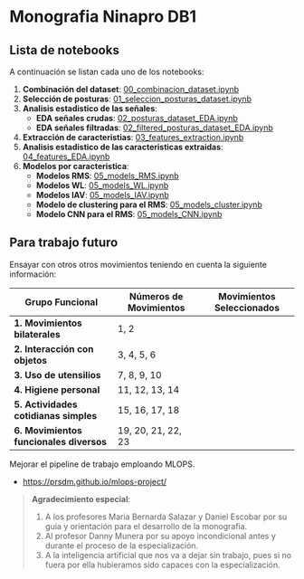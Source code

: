 # Monografia Ninapro DB1

## Lista de notebooks

A continuación se listan cada uno de los notebooks:

1. **Combinación del dataset**: [00_combinacion_dataset.ipynb](00_combinacion_dataset.ipynb)
2. **Selección de posturas**: [01_seleccion_posturas_dataset.ipynb](01_seleccion_posturas_dataset.ipynb)
3. **Analisis estadistico de las señales**: 
   * **EDA señales crudas**: [02_posturas_dataset_EDA.ipynb](02_posturas_dataset_EDA.ipynb)
   * **EDA señales filtradas**: [02_filtered_posturas_dataset_EDA.ipynb](02_filtered_posturas_dataset_EDA.ipynb)
4. **Extracción de caracteristias**: [03_features_extraction.ipynb](03_features_extraction.ipynb)
5. **Analisis estadistico de las caracteristicas extraidas**: [04_features_EDA.ipynb](04_features_EDA.ipynb)
6. **Modelos por caracteristica**: 
   * **Modelos RMS**: [05_models_RMS.ipynb](05_models_RMS.ipynb)
   * **Modelos WL**: [05_models_WL.ipynb](05_models_WL.ipynb)
   * **Modelos IAV**: [05_models_IAV.ipynb](05_models_IAV.ipynb)
   * **Modelo de clustering para el RMS**: [05_models_cluster.ipynb](05_models_cluster.ipynb)
   * **Modelo CNN para el RMS**: [05_models_CNN.ipynb](05_models_CNN.ipynb)

## Para trabajo futuro

Ensayar con otros otros movimientos teniendo en cuenta la siguiente información:

| **Grupo Funcional**                     | **Números de Movimientos** | **Movimientos Seleccionados** |
| --------------------------------------- | -------------------------- | - |
| **1. Movimientos bilaterales**          | 1, 2                       |   |
| **2. Interacción con objetos**          | 3, 4, 5, 6                 |   |
| **3. Uso de utensilios**                | 7, 8, 9, 10                |   |
| **4. Higiene personal**                 | 11, 12, 13, 14             |   |
| **5. Actividades cotidianas simples**   | 15, 16, 17, 18             |   |
| **6. Movimientos funcionales diversos** | 19, 20, 21, 22, 23         |   |

Mejorar el pipeline de trabajo emploando MLOPS.
* https://prsdm.github.io/mlops-project/

> **Agradecimiento especial**:
> 1. A los profesores Maria Bernarda Salazar y Daniel Escobar por su guia y orientación para el desarrollo de la monografia.
> 2. Al profesor Danny Munera por su apoyo incondicional antes y durante el proceso de la especialización.
> 3. A la inteligencia artificial que nos va a dejar sin trabajo, pues si no fuera por ella hubieramos sido capaces con la especialización.
